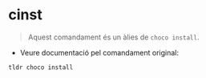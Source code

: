 # cinst

> Aquest comandament és un àlies de `choco install`.

- Veure documentació pel comandament original:

`tldr choco install`
